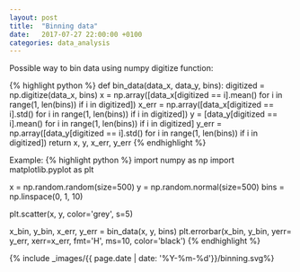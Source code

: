 ```yaml
---
layout: post
title:  "Binning data"
date:   2017-07-27 22:00:00 +0100
categories: data_analysis
---
```


Possible way to bin data using numpy digitize function:



{% highlight python %}
def bin_data(data_x, data_y, bins):
    digitized = np.digitize(data_x, bins)
    x = np.array([data_x[digitized == i].mean() for i in range(1, len(bins)) if i in digitized])
    x_err = np.array([data_x[digitized == i].std() for i in range(1, len(bins)) if i in digitized])
    y = [data_y[digitized == i].mean() for i in range(1, len(bins)) if i in digitized]
    y_err = np.array([data_y[digitized == i].std() for i in range(1, len(bins)) if i in digitized])
    return x, y, x_err, y_err
{% endhighlight %}

Example:
{% highlight python %}
import numpy as np
import matplotlib.pyplot as plt

x = np.random.random(size=500)
y = np.random.normal(size=500)
bins = np.linspace(0, 1, 10)

plt.scatter(x, y, color='grey', s=5)

x_bin, y_bin, x_err, y_err = bin_data(x, y, bins)
plt.errorbar(x_bin, y_bin, yerr= y_err, xerr=x_err, fmt='H', ms=10, color='black')
{% endhighlight %}

{% include _images/{{ page.date | date: '%Y-%m-%d'}}/binning.svg%}
